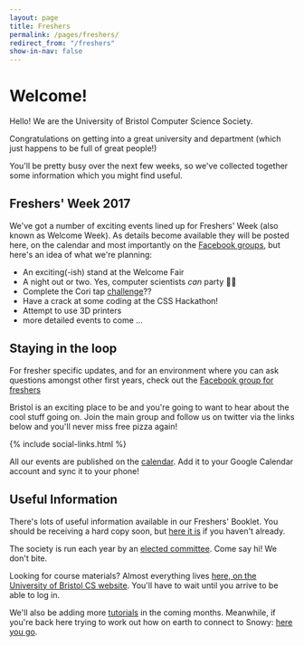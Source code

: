 ```yaml
---
layout: page
title: Freshers
permalink: /pages/freshers/
redirect_from: "/freshers"
show-in-nav: false
---
```


# Welcome!

Hello! We are the University of Bristol Computer Science Society.

Congratulations on getting into a great university and department (which just happens to be full of great people!)

You'll be pretty busy over the next few weeks, so we've collected together some information which you might find useful.

## Freshers' Week 2017

We've got a number of exciting events lined up for Freshers' Week (also known as Welcome Week). As details become available they will be posted here, on the calendar and most importantly on the [Facebook groups](#staying-in-the-loop), but here's an idea of what we're planning:

* An exciting(-ish) stand at the Welcome Fair
* A night out or two. Yes, computer scientists *can* party 🎉💾
* Complete the Cori tap [challenge](https://thetab.com/uk/bristol/2017/03/24/ten-step-guide-cori-tap-challenge-29087)??
* Have a crack at some coding at the CSS Hackathon!
* Attempt to use 3D printers
* more detailed events to come ...

<div id="calendar" class="calendar"></div>

<script type="text/javascript">
$(document).ready(function() {
    $('#calendar').fullCalendar({
      header: {
        left: 'title',
        center: '',
        right: ''
      },
      views: {
        agenda: {
          minTime: "09:00:00"
        }
      },
      defaultView: 'agendaWeek',
      defaultDate: '2017-09-18',
      firstDay: 1,
      googleCalendarApiKey: 'AIzaSyBoDRhd5JAtBWVaN0zzEmrKo8_0W5RKF_0',
      eventSources: [
        {
          googleCalendarId: 'cssbristol.co.uk_cmmb77i4kd6d9okfv5nc1pibn0@group.calendar.google.com',
          className: 'calendar__event--css'
        }
      ]
    })

});
</script>

## Staying in the loop

For fresher specific updates, and for an environment where you can ask questions amongst other first years, check out the [Facebook group for freshers](https://www.facebook.com/groups/BristolCS2017/)

Bristol is an exciting place to be and you're going to want to hear about the cool stuff going on. Join the main group and follow us on twitter via the links below and you'll never miss free pizza again!

{% include social-links.html %}

All our events are published on the [calendar](/events/). Add it to your Google Calendar account and sync it to your phone!
<!--<iframe src = "/ViewerJS/#https://raw.githubusercontent.com/cssbristol/freshers-booklet-2016/master/booklet.pdf" width='100%' height='600' allowfullscreen webkitallowfullscreen></iframe>-->

## Useful Information

There's lots of useful information available in our Freshers' Booklet. You should be receiving a hard copy soon, but [here it is](https://drive.google.com/file/d/0B9_3SHvksdTbNnR3Qk1LQmxLZ1U/view?usp=sharing) if you haven't already.

The society is run each year by an [elected committee](/contact/). Come say hi! We don't bite.

Looking for course materials? Almost everything lives [here, on the University of Bristol CS website](http://www.cs.bris.ac.uk/Teaching/). You'll have to wait until you arrive to be able to log in.

We'll also be adding more [tutorials](/tutorials/) in the coming months. Meanwhile, if you're back here trying to work out how on earth to connect to Snowy: [here you go](/tutorials/ssh-into-snowy/).

